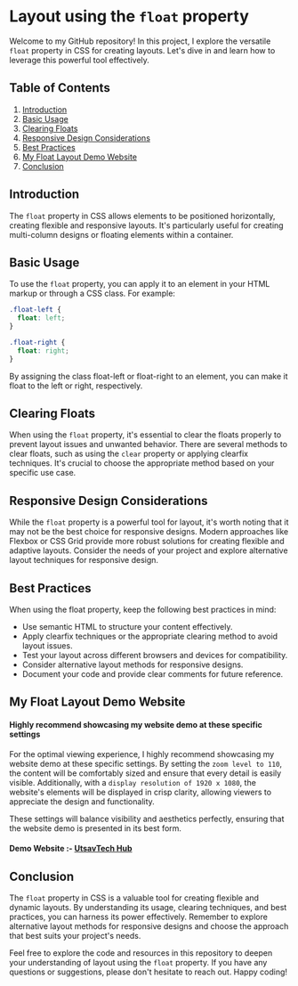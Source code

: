 
# Layout using the `float` property

Welcome to my GitHub repository! In this project, I explore the versatile `float` property in CSS for creating layouts. Let's dive in and learn how to leverage this powerful tool effectively.

## Table of Contents

1. [Introduction](#introduction)
2. [Basic Usage](#basic-usage)
3. [Clearing Floats](#clearing-floats)
4. [Responsive Design Considerations](#responsive-design-considerations)
5. [Best Practices](#best-practices)
6. [My Float Layout Demo Website](#my-float-layout-demo-website)
7. [Conclusion](#conclusion)

## Introduction

The `float` property in CSS allows elements to be positioned horizontally, creating flexible and responsive layouts. It's particularly useful for creating multi-column designs or floating elements within a container.

## Basic Usage

To use the `float` property, you can apply it to an element in your HTML markup or through a CSS class. For example:

```css
.float-left {
  float: left;
}

.float-right {
  float: right;
}
```

By assigning the class float-left or float-right to an element, you can make it float to the left or right, respectively.

## Clearing Floats
When using the `float` property, it's essential to clear the floats properly to prevent layout issues and unwanted behavior. There are several methods to clear floats, such as using the `clear` property or applying clearfix techniques. It's crucial to choose the appropriate method based on your specific use case.

## Responsive Design Considerations
While the `float` property is a powerful tool for layout, it's worth noting that it may not be the best choice for responsive designs. Modern approaches like Flexbox or CSS Grid provide more robust solutions for creating flexible and adaptive layouts. Consider the needs of your project and explore alternative layout techniques for responsive design.

## Best Practices
When using the float property, keep the following best practices in mind:

* Use semantic HTML to structure your content effectively.
* Apply clearfix techniques or the appropriate clearing method to avoid layout issues.
* Test your layout across different browsers and devices for compatibility.
* Consider alternative layout methods for responsive designs.
* Document your code and provide clear comments for future reference.

## My Float Layout Demo Website

#### Highly recommend showcasing my website demo at these specific settings

For the optimal viewing experience, I highly recommend showcasing my website demo at these specific settings. By setting the `zoom level to 110`, the content will be comfortably sized and ensure that every detail is easily visible. Additionally, with a `display resolution of 1920 x 1080`, the website's elements will be displayed in crisp clarity, allowing viewers to appreciate the design and functionality.

These settings will balance visibility and aesthetics perfectly, ensuring that the website demo is presented in its best form.

#### Demo Website :-  [UtsavTech Hub](https://float-layout.netlify.app/)

## Conclusion
The `float` property in CSS is a valuable tool for creating flexible and dynamic layouts. By understanding its usage, clearing techniques, and best practices, you can harness its power effectively. Remember to explore alternative layout methods for responsive designs and choose the approach that best suits your project's needs.

Feel free to explore the code and resources in this repository to deepen your understanding of layout using the `float` property. If you have any questions or suggestions, please don't hesitate to reach out. Happy coding!
